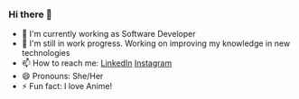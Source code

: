 ### Hi there 👋


- 🔭 I'm currently working as Software Developer 
- 🌱 I'm still in work progress. Working on improving my knowledge in new technologies
- 📫 How to reach me: [LinkedIn](https://www.linkedin.com/in/arleneforte/) [Instagram](https://www.instagram.com/misisthirtyone/)
- 😄 Pronouns: She/Her
- ⚡ Fun fact: I love Anime!


